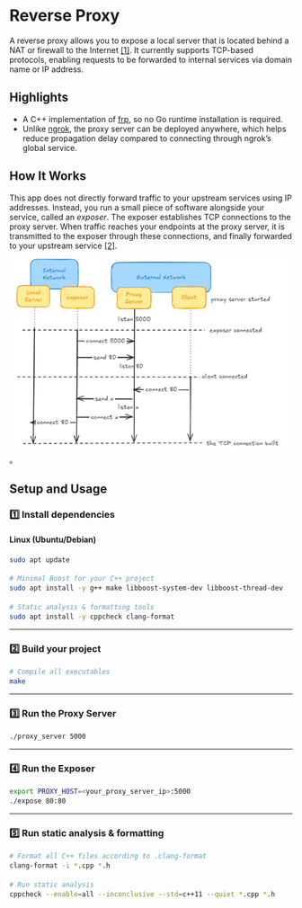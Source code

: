 
# Reverse Proxy

A reverse proxy allows you to expose a local server that is located behind a NAT or firewall to the Internet [[1]](https://github.com/fatedier/frp). It currently supports TCP-based protocols, enabling requests to be forwarded to internal services via domain name or IP address.


## Highlights

* A C++ implementation of [frp](https://github.com/fatedier/frp), so no Go runtime installation is required.
* Unlike [ngrok](https://ngrok.com/), the proxy server can be deployed anywhere, which helps reduce propagation delay compared to connecting through ngrok’s global service.

## How It Works

This app does not directly forward traffic to your upstream services using IP addresses. Instead, you run a small piece of software alongside your service, called an *exposer*. The exposer establishes TCP connections to the proxy server. When traffic reaches your endpoints at the proxy server, it is transmitted to the exposer through these connections, and finally forwarded to your upstream service [[2]](https://ngrok.com/docs/how-ngrok-works/).


![img1.png](img1.png)。

## Setup and Usage

### 1️⃣ Install dependencies

#### Linux (Ubuntu/Debian)

```bash
sudo apt update

# Minimal Boost for your C++ project
sudo apt install -y g++ make libboost-system-dev libboost-thread-dev

# Static analysis & formatting tools
sudo apt install -y cppcheck clang-format
```

---

### 2️⃣ Build your project

```bash
# Compile all executables
make
```

---

### 3️⃣ Run the Proxy Server

```bash
./proxy_server 5000
```

---

### 4️⃣ Run the Exposer

```bash
export PROXY_HOST=<your_proxy_server_ip>:5000
./expose 80:80
```

---

### 5️⃣ Run static analysis & formatting

```bash
# Format all C++ files according to .clang-format
clang-format -i *.cpp *.h

# Run static analysis
cppcheck --enable=all --inconclusive --std=c++11 --quiet *.cpp *.h
```



